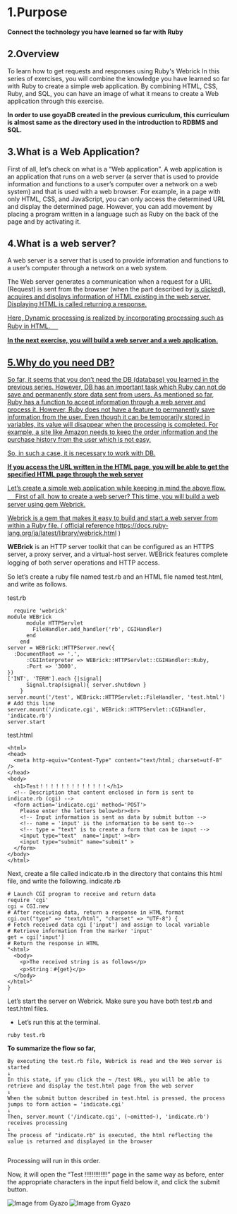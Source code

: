 # 1.Purpose

**Connect the technology you have learned so far with Ruby**

## 2.Overview

To learn how to get requests and responses using Ruby's Webrick
In this series of exercises, you will combine the knowledge you have learned so far with Ruby to create a simple web application.
By combining HTML, CSS, Ruby, and SQL, you can have an image of what it means to create a Web application through this exercise.

**In order to use goyaDB created in the previous curriculum, this curriculum is almost same as the directory used in the introduction to RDBMS and SQL.**

## 3.What is a Web Application?

First of all, let’s check on what is a “Web application”.
A web application is an application that runs on a web server (a server that is used to provide information and functions to a user’s computer over a network on a web system) and that is used with a web browser.
For example, in a page with only HTML, CSS, and JavaScript, you can only access the determined URL and display the determined page.
However, you can add movement by placing a program written in a language such as Ruby on the back of the page and by activating it.

## 4.What is a web server?

A web server is a server that is used to provide information and functions to a user’s computer through a network on a web system.

The Web server generates a communication when a request for a URL (Request) 
is sent from the browser (when the part described by <a href="..."> is clicked),
acquires and displays information of HTML existing in the web server.
Displaying HTML is called returning a response.
  
Here, Dynamic processing is realized by incorporating processing such as Ruby in HTML.
　


**In the next exercise, you will build a web server and a web application.**
  
 ## 5.Why do you need DB?
  
So far, it seems that you don’t need the DB (database) you learned in the previous series.
However, DB has an important task which Ruby can not do save and permanently store data sent from users.
As mentioned so far, Ruby has a function to accept information through a web server and process it.
However, Ruby does not have a feature to permanently save information from the user. Even though it can be temporarily stored in variables, its value will disappear when the processing is completed.
For example, a site like Amazon needs to keep the order information and the purchase history from the user which is not easy.

So, in such a case, it is necessary to work with DB.
  
 
**If you access the URL written in the HTML page, you will be able to get the specified HTML page through the web server**

Let’s create a simple web application while keeping in mind the above flow.
　
First of all, how to create a web server?
This time, you will build a web server using gem Webrick.


Webrick is a gem that makes it easy to build and start a web server from within a Ruby file.
( official reference https://docs.ruby-lang.org/ja/latest/library/webrick.html )
  
**WEBrick** is an HTTP server toolkit that can be configured as an HTTPS server, a proxy server, and a virtual-host server. WEBrick features complete logging of both server operations and HTTP access. 
  　


So let’s create a ruby file named test.rb and an HTML file named test.html, and write as follows.
  
  test.rb
```
  require 'webrick'
module WEBrick
	  module HTTPServlet
	    FileHandler.add_handler('rb', CGIHandler)
	  end
	end
server = WEBrick::HTTPServer.new({
  :DocumentRoot => '.',
	  :CGIInterpreter => WEBrick::HTTPServlet::CGIHandler::Ruby,
	  :Port => '3000',
})
['INT', 'TERM'].each {|signal|
	  Signal.trap(signal){ server.shutdown }
	}
server.mount('/test', WEBrick::HTTPServlet::FileHandler, 'test.html')
# Add this line
server.mount('/indicate.cgi', WEBrick::HTTPServlet::CGIHandler, 'indicate.rb')
server.start
```
test.html
  
  ```
  <html>
  <head>
    <meta http-equiv="Content-Type" content="text/html; charset=utf-8" />
  </head>
  <body>
    <h1>Test！！！！！！！！！！！！！</h1>
    <!-- Description that content enclosed in form is sent to indicate.rb (cgi) -->
    <form action='indicate.cgi' method='POST'>
      Please enter the letters below<br><br>
      <!-- Input information is sent as data by submit button -->
      <!-- name = 'input' is the information to be sent to-->
      <!-- type = "text" is to create a form that can be input -->
      <input type="text"  name='input' ><br>
      <input type="submit" name="submit" >
    </form>
  </body>
</html>
  ```
  Next, create a file called indicate.rb in the directory that contains this html file, and write the following.
  indicate.rb 
  ```
  # Launch CGI program to receive and return data
require 'cgi'
cgi = CGI.new
# After receiving data, return a response in HTML format
cgi.out("type" => "text/html", "charset" => "UTF-8") {
  # Fetch received data cgi ['input'] and assign to local variable
  # Retrieve information from the marker 'input'
  get = cgi['input']
  # Return the response in HTML
  "<html>
    <body>
      <p>The received string is as follows</p>
      <p>String：#{get}</p>
    </body>
  </html>"
}
  
  ```
Let’s start the server on Webrick.
Make sure you have both test.rb and test.html files.
- Let’s run this at the terminal.
```
ruby test.rb
  ```
  **To summarize the flow so far,**
 ```
 By executing the test.rb file, Webrick is read and the Web server is started
↓
In this state, if you click the ~ /test URL, you will be able to retrieve and display the test.html page from the web server
↓
When the submit button described in test.html is pressed, the process jumps to form action = 'indicate.cgi'
↓
Then, server.mount ('/indicate.cgi', (~omitted~), 'indicate.rb') receives processing
↓
The process of "indicate.rb" is executed, the html reflecting the value is returned and displayed in the browser
  
  ```

Processing will run in this order.


Now, it will open the “Test !!!!!!!!!!!!!” page in the same way as before, enter the appropriate characters in the input field below it, and click the submit button.
  
  ![Image from Gyazo](https://t.gyazo.com/teams/diveintocode/c759a921d6332c12bb06305bc88c26bc.png)
  ![Image from Gyazo](https://t.gyazo.com/teams/diveintocode/33cc8bb49a24d4023b2b21cb6dd6abb4.png)
  
  
  
